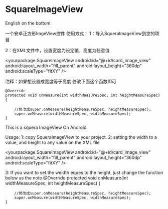 # SquareImageView

English on the bottom

一个安卓正方形ImgeView控件
使用方式：
1：导入SqueraImageView到您的项目

2：在XML文件中，设置宽度为设定值，高度为任意值

  <yourpackage.SquareImageView
            android:id="@+id/card_image_view"
            android:layout_width="fill_parent"
            android:layout_height="360dp"
            android:scaleType="fitXY" />
            
注释：如果想设置成宽度等于高度
修改下面这个函数即可

    @Override
    protected void onMeasure(int widthMeasureSpec, int heightMeasureSpec) {
    
        //修改成super.onMeasure(heightMeasureSpec, heightMeasureSpec);
        super.onMeasure(widthMeasureSpec, widthMeasureSpec);
    }


This is a squera ImageView On Android

Usage:
1: copy SqueraImageView to your project.
2: setting the width to a value, and height to any value on the XML file

  <yourpackage.SquareImageView
            android:id="@+id/card_image_view"
            android:layout_width="fill_parent"
            android:layout_height="360dp"
            android:scaleType="fitXY" />
            
  3: If you want to set the weidth eques to the height, just change the function below as the note
    @Override
    protected void onMeasure(int widthMeasureSpec, int heightMeasureSpec) {
    
        //修改成super.onMeasure(heightMeasureSpec, heightMeasureSpec);
        super.onMeasure(widthMeasureSpec, widthMeasureSpec);
    }

